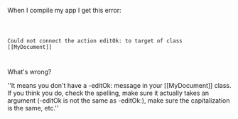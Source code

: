 When I compile my app I get this error:

<code>

Could not connect the action editOk: to target of class [[MyDocument]]

</code>

What's wrong?

''It means you don't have a -editOk: message in your [[MyDocument]] class. If you think you do, check the spelling, make sure it actually takes an argument (-editOk is not the same as -editOk:), make sure the capitalization is the same, etc.''